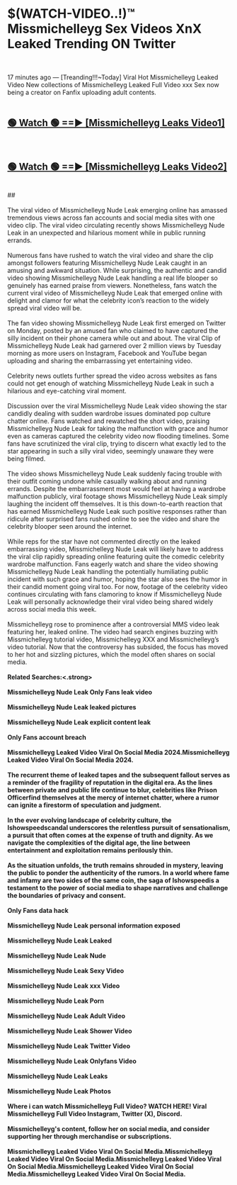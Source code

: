 # $(WATCH-VIDEO..!)™ Missmichelleyg Sex Videos XnX Leaked Trending ON Twitter<br>
<br>

17 minutes ago — [Treanding!!!~Today] Viral Hot Missmichelleyg Leaked Video New collections of Missmichelleyg Leaked Full Video xxx Sex now being a creator on Fanfix uploading adult contents.
<br>
 <br>

##  <a href="https://best2vid.blogspot.com?title=Missmichelleyg">🟢 Watch 🟢 ==► [Missmichelleyg Leaks Video1]</a><br>
  <br>

##  <a href="https://best2vid.blogspot.com?title=Missmichelleyg">🟢 Watch 🟢 ==► [Missmichelleyg Leaks Video2]</a><br>
  <br>
  ##
  <br>
  <br>
The viral video of Missmichelleyg Nude Leak emerging online has amassed tremendous views across fan accounts and social media sites with one video clip. The viral video circulating recently shows Missmichelleyg Nude Leak in an unexpected and hilarious moment while in public running errands.
<br><br>
Numerous fans have rushed to watch the viral video and share the clip amongst followers featuring Missmichelleyg Nude Leak caught in an amusing and awkward situation. While surprising, the authentic and candid video showing Missmichelleyg Nude Leak handling a real life blooper so genuinely has earned praise from viewers. Nonetheless, fans watch the current viral video of Missmichelleyg Nude Leak that emerged online with delight and clamor for what the celebrity icon’s reaction to the widely spread viral video will be.
<br><br>
The fan video showing Missmichelleyg Nude Leak first emerged on Twitter on Monday, posted by an amused fan who claimed to have captured the silly incident on their phone camera while out and about. The viral Clip of Missmichelleyg Nude Leak had garnered over 2 million views by Tuesday morning as more users on Instagram, Facebook and YouTube began uploading and sharing the embarrassing yet entertaining video.
<br><br>
Celebrity news outlets further spread the video across websites as fans could not get enough of watching Missmichelleyg Nude Leak in such a hilarious and eye-catching viral moment.
<br><br>
Discussion over the viral Missmichelleyg Nude Leak video showing the star candidly dealing with sudden wardrobe issues dominated pop culture chatter online. Fans watched and rewatched the short video, praising Missmichelleyg Nude Leak for taking the malfunction with grace and humor even as cameras captured the celebrity video now flooding timelines. Some fans have scrutinized the viral clip, trying to discern what exactly led to the star appearing in such a silly viral video, seemingly unaware they were being filmed.
<br><br>
The video shows Missmichelleyg Nude Leak suddenly facing trouble with their outfit coming undone while casually walking about and running errands. Despite the embarrassment most would feel at having a wardrobe malfunction publicly, viral footage shows Missmichelleyg Nude Leak simply laughing the incident off themselves. It is this down-to-earth reaction that has earned Missmichelleyg Nude Leak such positive responses rather than ridicule after surprised fans rushed online to see the video and share the celebrity blooper seen around the internet.
<br><br>
While reps for the star have not commented directly on the leaked embarrassing video, Missmichelleyg Nude Leak will likely have to address the viral clip rapidly spreading online featuring quite the comedic celebrity wardrobe malfunction. Fans eagerly watch and share the video showing Missmichelleyg Nude Leak handling the potentially humiliating public incident with such grace and humor, hoping the star also sees the humor in their candid moment going viral too. For now, footage of the celebrity video continues circulating with fans clamoring to know if Missmichelleyg Nude Leak will personally acknowledge their viral video being shared widely across social media this week.
<br><br>
Missmichelleyg rose to prominence after a controversial MMS video leak featuring her, leaked online. The video had search engines buzzing with Missmichelleyg tutorial video, Missmichelleyg XXX and Missmichelleyg’s video tutorial. Now that the controversy has subsided, the focus has moved to her hot and sizzling pictures, which the model often shares on social media.
<br><br>
<strong>Related Searches:<.strong>
<br><br>
Missmichelleyg Nude Leak Only Fans leak video
<br><br>
Missmichelleyg Nude Leak leaked pictures
<br><br>
Missmichelleyg Nude Leak explicit content leak
<br><br>
Only Fans account breach
<br><br>
Missmichelleyg Leaked Video Viral On Social Media 2024.Missmichelleyg Leaked Video Viral On Social Media 2024.
<br><br>
The recurrent theme of leaked tapes and the subsequent fallout serves as a reminder of the fragility of reputation in the digital era. As the lines between private and public life continue to blur, celebrities like Prison Officerfind themselves at the mercy of internet chatter, where a rumor can ignite a firestorm of speculation and judgment.
<br><br>
In the ever evolving landscape of celebrity culture, the Ishowspeedscandal underscores the relentless pursuit of sensationalism, a pursuit that often comes at the expense of truth and dignity. As we navigate the complexities of the digital age, the line between entertainment and exploitation remains perilously thin.
<br><br>
As the situation unfolds, the truth remains shrouded in mystery, leaving the public to ponder the authenticity of the rumors. In a world where fame and infamy are two sides of the same coin, the saga of Ishowspeedis a testament to the power of social media to shape narratives and challenge the boundaries of privacy and consent.
<br><br>
Only Fans data hack
<br><br>
Missmichelleyg Nude Leak personal information exposed
<br><br>
Missmichelleyg Nude Leak Leaked
<br><br>
Missmichelleyg Nude Leak Nude
<br><br>
Missmichelleyg Nude Leak Sexy Video
<br><br>
Missmichelleyg Nude Leak xxx Video
<br><br>
Missmichelleyg Nude Leak Porn
<br><br>
Missmichelleyg Nude Leak Adult Video
<br><br>
Missmichelleyg Nude Leak Shower Video
<br><br>
Missmichelleyg Nude Leak Twitter Video
<br><br>
Missmichelleyg Nude Leak Onlyfans Video
<br><br>
Missmichelleyg Nude Leak Leaks
<br><br>
Missmichelleyg Nude Leak Photos
<br><br>
Where i can watch Missmichelleyg Full Video? WATCH HERE! Viral Missmichelleyg Full Video Instagram, Twitter (X), Discord.
<br><br>
Missmichelleyg's content, follow her on social media, and consider supporting her through merchandise or subscriptions.
<br><br>
Missmichelleyg Leaked Video Viral On Social Media.Missmichelleyg Leaked Video Viral On Social Media.Missmichelleyg Leaked Video Viral On Social Media.Missmichelleyg Leaked Video Viral On Social Media.Missmichelleyg Leaked Video Viral On Social Media.